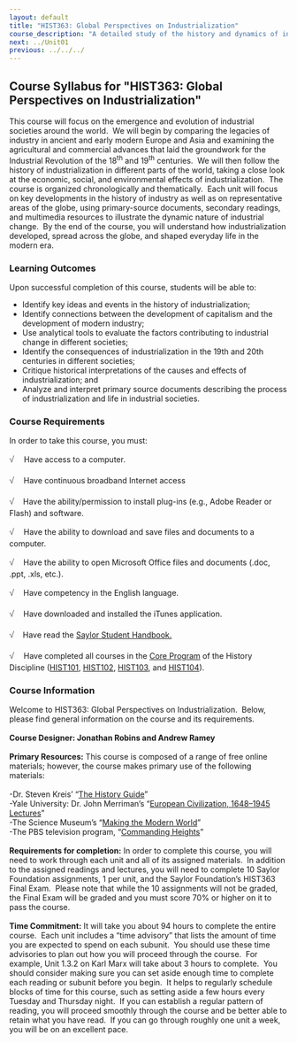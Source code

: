 ```yaml
---
layout: default
title: "HIST363: Global Perspectives on Industrialization"
course_description: "A detailed study of the history and dynamics of industrialization, with particular emphasis on its global nature and its economic, social, and environmental effects from ancient times to the present."
next: ../Unit01
previous: ../../../
---
```

Course Syllabus for "HIST363: Global Perspectives on Industrialization"
-----------------------------------------------------------------------

This course will focus on the emergence and evolution of industrial
societies around the world.  We will begin by comparing the legacies of
industry in ancient and early modern Europe and Asia and examining the
agricultural and commercial advances that laid the groundwork for the
Industrial Revolution of the 18<sup>th</sup> and 19<sup>th</sup>
centuries.  We will then follow the history of industrialization in
different parts of the world, taking a close look at the economic,
social, and environmental effects of industrialization.  The course is
organized chronologically and thematically.  Each unit will focus on key
developments in the history of industry as well as on representative
areas of the globe, using primary-source documents, secondary readings,
and multimedia resources to illustrate the dynamic nature of industrial
change.  By the end of the course, you will understand how
industrialization developed, spread across the globe, and shaped
everyday life in the modern era.

### Learning Outcomes

Upon successful completion of this course, students will be able to:  
  

-   Identify key ideas and events in the history of industrialization;
-   Identify connections between the development of capitalism and the
    development of modern industry;
-   Use analytical tools to evaluate the factors contributing to
    industrial change in different societies;
-   Identify the consequences of industrialization in the 19th and 20th
    centuries in different societies;
-   Critique historical interpretations of the causes and effects of
    industrialization; and
-   Analyze and interpret primary source documents describing the
    process of industrialization and life in industrial societies.

### Course Requirements

In order to take this course, you must:  
  
 <span
style="color: rgb(85, 85, 85); font-family: 'Myriad Pro', 'Gill Sans', 'Gill Sans MT', Calibri, sans-serif; font-size: 16px; line-height: 24px; text-align: left; -webkit-text-size-adjust: none; ">√
   </span>Have access to a computer.  
  
 <span
style="color: rgb(85, 85, 85); font-family: 'Myriad Pro', 'Gill Sans', 'Gill Sans MT', Calibri, sans-serif; font-size: 16px; line-height: 24px; text-align: left; -webkit-text-size-adjust: none; ">√
  </span> Have continuous broadband Internet access  
  
 <span
style="color: rgb(85, 85, 85); font-family: 'Myriad Pro', 'Gill Sans', 'Gill Sans MT', Calibri, sans-serif; font-size: 16px; line-height: 24px; text-align: left; -webkit-text-size-adjust: none; ">√ </span> 
 Have the ability/permission to install plug-ins (e.g., Adobe Reader or
Flash) and software.  
  
 <span
style="color: rgb(85, 85, 85); font-family: 'Myriad Pro', 'Gill Sans', 'Gill Sans MT', Calibri, sans-serif; font-size: 16px; line-height: 24px; text-align: left; -webkit-text-size-adjust: none; ">√
  </span> Have the ability to download and save files and documents to a
computer.  
  
 <span
style="color: rgb(85, 85, 85); font-family: 'Myriad Pro', 'Gill Sans', 'Gill Sans MT', Calibri, sans-serif; font-size: 16px; line-height: 24px; text-align: left; -webkit-text-size-adjust: none; ">√
 </span>  Have the ability to open Microsoft Office files and documents
(.doc, .ppt, .xls, etc.).  
  
 <span
style="color: rgb(85, 85, 85); font-family: 'Myriad Pro', 'Gill Sans', 'Gill Sans MT', Calibri, sans-serif; font-size: 16px; line-height: 24px; text-align: left; -webkit-text-size-adjust: none; ">√
 </span>  Have competency in the English language.  
  
 <span
style="color: rgb(85, 85, 85); font-family: 'Myriad Pro', 'Gill Sans', 'Gill Sans MT', Calibri, sans-serif; font-size: 16px; line-height: 24px; text-align: left; -webkit-text-size-adjust: none; ">√
 </span>  Have downloaded and installed the iTunes application.  
  
 <span
style="color: rgb(85, 85, 85); font-family: 'Myriad Pro', 'Gill Sans', 'Gill Sans MT', Calibri, sans-serif; font-size: 16px; line-height: 24px; text-align: left; -webkit-text-size-adjust: none; ">√</span> 
  Have read the [Saylor Student
Handbook.](http://www.saylor.org/site/wp-content/uploads/2012/05/Saylor-StudentHandbook.pdf)  
  
 <span
style="color: rgb(85, 85, 85); font-family: 'Myriad Pro', 'Gill Sans', 'Gill Sans MT', Calibri, sans-serif; font-size: 16px; line-height: 24px; text-align: left; -webkit-text-size-adjust: none; ">√
  </span> Have completed all courses in the [Core
Program](http://www.saylor.org/majors/history/) of the History
Discipline ([HIST101](http://www.saylor.org/courses/hist101/),
[HIST102](http://www.saylor.org/courses/hist102/),
[HIST103](http://www.saylor.org/courses/hist103/), and
[HIST104](http://www.saylor.org/courses/hist104/)).

### Course Information

Welcome to HIST363: Global Perspectives on Industrialization.  Below,
please find general information on the course and its requirements.  
    
 **Course Designer: Jonathan Robins and Andrew Ramey**  
    
 **Primary Resources:** This course is composed of a range of free
online materials; however, the course makes primary use of the following
materials:  
    
 -Dr. Steven Kreis’ “[The History
Guide](http://www.historyguide.org/)”  
 -Yale University: Dr. John Merriman’s “[European Civilization,
1648–1945 Lectures](http://oyc.yale.edu/history/hist-202)”  
 -The Science Museum’s “[Making the Modern
World](http://www.makingthemodernworld.org.uk/)”  
 -The PBS television program, “[Commanding
Heights](http://www.pbs.org/wgbh/commandingheights/hi/story/index.html)”  
    
 **Requirements for completion:** In order to complete this course, you
will need to work through each unit and all of its assigned materials. 
In addition to the assigned readings and lectures, you will need to
complete 10 Saylor Foundation assignments, 1 per unit, and the Saylor
Foundation’s HIST363 Final Exam.  Please note that while the 10
assignments will not be graded, the Final Exam will be graded and you
must score 70% or higher on it to pass the course.  
    
 **Time Commitment:** It will take you about 94 hours to complete the
entire course.  Each unit includes a “time advisory” that lists the
amount of time you are expected to spend on each subunit.  You should
use these time advisories to plan out how you will proceed through the
course.  For example, Unit 1.3.2 on Karl Marx will take about 3 hours to
complete.  You should consider making sure you can set aside enough time
to complete each reading or subunit before you begin.  It helps to
regularly schedule blocks of time for this course, such as setting aside
a few hours every Tuesday and Thursday night.  If you can establish a
regular pattern of reading, you will proceed smoothly through the course
and be better able to retain what you have read.  If you can go through
roughly one unit a week, you will be on an excellent pace.     
    

